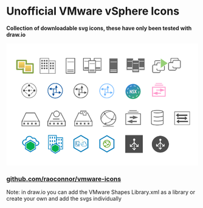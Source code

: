 # Unofficial VMware vSphere Icons

**Collection of downloadable svg icons, these have only been tested with draw.io**



![This is an image](/docs/assets/images/vphere_icons.png)


### [github.com/raoconnor/vmware-icons](https://github.com/raoconnor/vmware-icons)

Note: in draw.io you can add the VMware Shapes Library.xml as a library or create your own and add the svgs individually 
